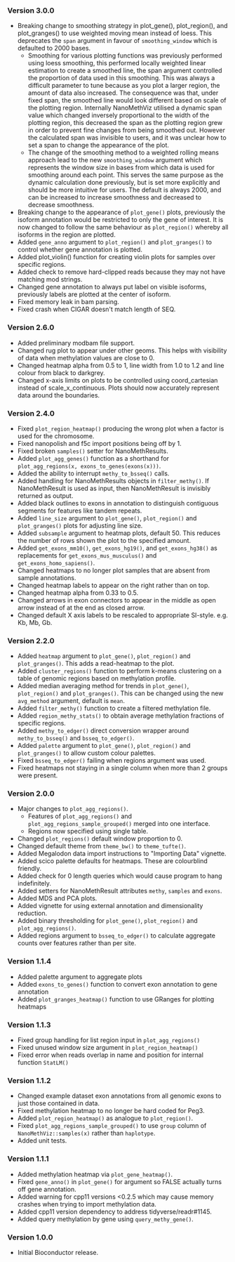 ### Version 3.0.0
* Breaking change to smoothing strategy in plot_gene(), plot_region(), and plot_granges() to use weighted moving mean instead of loess. This deprecates the `span` argument in favour of `smoothing_window` which is defaulted to 2000 bases.
  * Smoothing for various plotting functions was previously performed using loess smoothing, this performed locally weighted linear estimation to create a smoothed line, the span argument controlled the proportion of data used in this smoothing. This was always a difficult parameter to tune because as you plot a larger region, the amount of data also increased. The consequence was that, under fixed span, the smoothed line would look different based on scale of the plotting region. Internally NanoMethViz utilised a dynamic span value which changed inversely proportional to the width of the plotting region, this decreased the span as the plotting region grew in order to prevent fine changes from being smoothed out. However the calculated span was invisible to users, and it was unclear how to set a span to change the appearance of the plot.
  * The change of the smoothing method to a weighted rolling means approach lead to the new `smoothing_window` argument which represents the window size in bases from which data is used for smoothing around each point. This serves the same purpose as the dynamic calculation done previously, but is set more explicitly and should be more intuitive for users. The default is always 2000, and can be increased to increase smoothness and decreased to decrease smoothness.
* Breaking change to the appearance of `plot_gene()` plots, previously the isoform annotation would be restricted to only the gene of interest. It is now changed to follow the same behaviour as `plot_region()` whereby all isoforms in the region are plotted.
* Added `gene_anno` argument to `plot_region()` and `plot_granges()` to control whether gene annotation is plotted.
* Added plot_violin() function for creating violin plots for samples over specific regions.
* Added check to remove hard-clipped reads because they may not have matching mod strings.
* Changed gene annotation to always put label on visible isoforms, previously labels are plotted at the center of isoform.
* Fixed memory leak in bam parsing.
* Fixed crash when CIGAR doesn't match length of SEQ.

### Version 2.6.0
* Added preliminary modbam file support.
* Changed rug plot to appear under other geoms. This helps with visibility of data when methylation values are close to 0.
* Changed heatmap alpha from 0.5 to 1, line width from 1.0 to 1.2 and line colour from black to darkgrey.
* Changed x-axis limits on plots to be controlled using coord_cartesian instead of scale_x_continuous. Plots should now accurately represent data around the boundaries.

### Version 2.4.0
* Fixed `plot_region_heatmap()` producing the wrong plot when a factor is used for the chromosome.
* Fixed nanopolish and f5c import positions being off by 1.
* Fixed broken `samples()` setter for NanoMethResults.
* Added `plot_agg_genes()` function as a shorthand for `plot_agg_regions(x, exons_to_genes(exons(x)))`. 
* Added the ability to interrupt `methy_to_bsseq()` calls.
* Added handling for NanoMethResults objects in `filter_methy()`. If NanoMethResult is used as input, then NanoMethResult is invisibly returned as output.
* Added black outlines to exons in annotation to distinguish contiguous segments for features like tandem repeats.
* Added `line_size` argument to `plot_gene()`, `plot_region()` and `plot_granges()` plots for adjusting line size.
* Added `subsample` argument to heatmap plots, default 50. This reduces the number of rows shown the plot to the specified amount.
* Added `get_exons_mm10()`, `get_exons_hg19()`, and `get_exons_hg38()` as replacements for `get_exons_mus_musculus()` and `get_exons_homo_sapiens()`.
* Changed heatmaps to no longer plot samples that are absent from sample annotations.
* Changed heatmap labels to appear on the right rather than on top.
* Changed heatmap alpha from 0.33 to 0.5.
* Changed arrows in exon connectors to appear in the middle as open arrow instead of at the end as closed arrow.
* Changed default X axis labels to be rescaled to appropriate SI-style. e.g. Kb, Mb, Gb.

### Version 2.2.0
* Added `heatmap` argument to `plot_gene()`, `plot_region()` and `plot_granges()`. This adds a read-heatmap to the plot.
* Added `cluster_regions()` function to perform k-means clustering on a table of genomic regions based on methylation profile.
* Added median averaging method for trends in `plot_gene()`, `plot_region()` and `plot_granges()`. This can be changed using the new `avg_method` argument, default is `mean`.
* Added `filter_methy()` function to create a filtered methylation file.
* Added `region_methy_stats()` to obtain average methylation fractions of specific regions.
* Added `methy_to_edger()` direct conversion wrapper around `methy_to_bsseq()` and `bsseq_to_edger()`.
* Added `palette` argument to `plot_gene()`, `plot_region()` and `plot_granges()` to allow custom colour palettes.
* Fixed `bsseq_to_edger()` failing when regions argument was used.
* Fixed heatmaps not staying in a single column when more than 2 groups were present.

### Version 2.0.0
* Major changes to `plot_agg_regions()`.
  * Features of `plot_agg_regions()` and `plot_agg_regions_sample_grouped()` merged into one interface.
  * Regions now specified using single table.
* Changed `plot_regions()` default window proportion to 0.
* Changed default theme from `theme_bw()` to `theme_tufte()`.
* Added Megalodon data import instructions to "Importing Data" vignette.
* Added scico palette defaults for heatmaps. These are colourblind friendly.
* Added check for 0 length queries which would cause program to hang indefinitely.
* Added setters for NanoMethResult attributes `methy`, `samples` and `exons`.
* Added MDS and PCA plots.
* Added vignette for using external annotation and dimensionality reduction.
* Added binary thresholding for `plot_gene()`, `plot_region()` and `plot_agg_regions()`.
* Added regions argument to `bsseq_to_edger()` to calculate aggregate counts over features rather than per site.

### Version 1.1.4
* Added palette argument to aggregate plots
* Added `exons_to_genes()` function to convert exon annotation to gene annotation
* Added `plot_granges_heatmap()` function to use GRanges for plotting heatmaps

### Version 1.1.3

* Fixed group handling for list region input in `plot_agg_regions()`
* Fixed unused window size argument in `plot_region_heatmap()`
* Fixed error when reads overlap in name and position for internal function `StatLM()`

### Version 1.1.2

* Changed example dataset exon annotations from all genomic exons to just those contained in data.
* Fixed methylation heatmap to no longer be hard coded for Peg3.
* Added `plot_region_heatmap()` as analogue to `plot_region()`.
* Fixed `plot_agg_regions_sample_grouped()` to use `group` column of `NanoMethViz::samples(x)` rather than `haplotype`.
* Added unit tests.

### Version 1.1.1

* Added methylation heatmap via `plot_gene_heatmap()`.
* Fixed `gene_anno()` in `plot_gene()` for argument so FALSE actually turns off gene annotation.
* Added warning for cpp11 versions <0.2.5 which may cause memory crashes when trying to import methylation data.
* Added cpp11 version dependency to address tidyverse/readr#1145.
* Added query methylation by gene using `query_methy_gene()`.

### Version 1.0.0

* Initial Bioconductor release.
